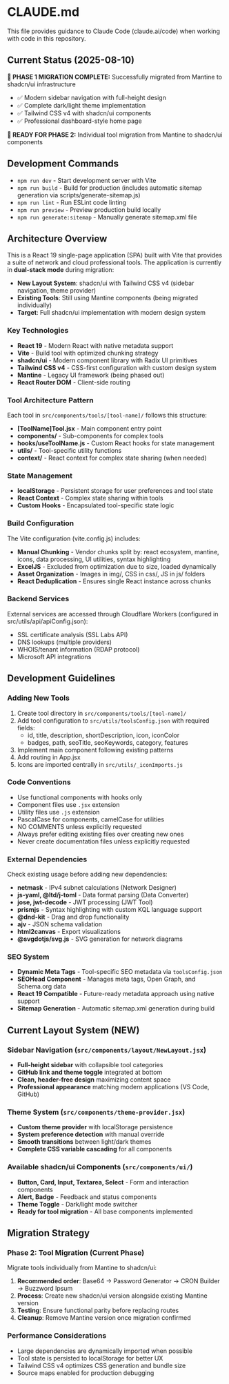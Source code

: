 # CLAUDE.md

This file provides guidance to Claude Code (claude.ai/code) when working with code in this repository.

## Current Status (2025-08-10)

**🎉 PHASE 1 MIGRATION COMPLETE:** Successfully migrated from Mantine to shadcn/ui infrastructure
- ✅ Modern sidebar navigation with full-height design
- ✅ Complete dark/light theme implementation
- ✅ Tailwind CSS v4 with shadcn/ui components
- ✅ Professional dashboard-style home page

**🚀 READY FOR PHASE 2:** Individual tool migration from Mantine to shadcn/ui components

## Development Commands

- `npm run dev` - Start development server with Vite
- `npm run build` - Build for production (includes automatic sitemap generation via scripts/generate-sitemap.js)
- `npm run lint` - Run ESLint code linting  
- `npm run preview` - Preview production build locally
- `npm run generate:sitemap` - Manually generate sitemap.xml file

## Architecture Overview

This is a React 19 single-page application (SPA) built with Vite that provides a suite of network and cloud professional tools. The application is currently in **dual-stack mode** during migration:

- **New Layout System**: shadcn/ui with Tailwind CSS v4 (sidebar navigation, theme provider)
- **Existing Tools**: Still using Mantine components (being migrated individually)
- **Target**: Full shadcn/ui implementation with modern design system

### Key Technologies
- **React 19** - Modern React with native metadata support
- **Vite** - Build tool with optimized chunking strategy
- **shadcn/ui** - Modern component library with Radix UI primitives
- **Tailwind CSS v4** - CSS-first configuration with custom design system
- **Mantine** - Legacy UI framework (being phased out)
- **React Router DOM** - Client-side routing

### Tool Architecture Pattern

Each tool in `src/components/tools/[tool-name]/` follows this structure:
- **[ToolName]Tool.jsx** - Main component entry point
- **components/** - Sub-components for complex tools
- **hooks/useToolName.js** - Custom React hooks for state management
- **utils/** - Tool-specific utility functions
- **context/** - React context for complex state sharing (when needed)

### State Management
- **localStorage** - Persistent storage for user preferences and tool state
- **React Context** - Complex state sharing within tools
- **Custom Hooks** - Encapsulated tool-specific state logic

### Build Configuration
The Vite configuration (vite.config.js) includes:
- **Manual Chunking** - Vendor chunks split by: react ecosystem, mantine, icons, data processing, UI utilities, syntax highlighting
- **ExcelJS** - Excluded from optimization due to size, loaded dynamically
- **Asset Organization** - Images in img/, CSS in css/, JS in js/ folders
- **React Deduplication** - Ensures single React instance across chunks

### Backend Services
External services are accessed through Cloudflare Workers (configured in src/utils/api/apiConfig.json):
- SSL certificate analysis (SSL Labs API)
- DNS lookups (multiple providers)
- WHOIS/tenant information (RDAP protocol)
- Microsoft API integrations

## Development Guidelines

### Adding New Tools
1. Create tool directory in `src/components/tools/[tool-name]/`
2. Add tool configuration to `src/utils/toolsConfig.json` with required fields:
   - id, title, description, shortDescription, icon, iconColor
   - badges, path, seoTitle, seoKeywords, category, features
3. Implement main component following existing patterns
4. Add routing in App.jsx
5. Icons are imported centrally in `src/utils/_iconImports.js`

### Code Conventions
- Use functional components with hooks only
- Component files use `.jsx` extension
- Utility files use `.js` extension  
- PascalCase for components, camelCase for utilities
- NO COMMENTS unless explicitly requested
- Always prefer editing existing files over creating new ones
- Never create documentation files unless explicitly requested

### External Dependencies
Check existing usage before adding new dependencies:
- **netmask** - IPv4 subnet calculations (Network Designer)
- **js-yaml, @ltd/j-toml** - Data format parsing (Data Converter)
- **jose, jwt-decode** - JWT processing (JWT Tool)
- **prismjs** - Syntax highlighting with custom KQL language support
- **@dnd-kit** - Drag and drop functionality
- **ajv** - JSON schema validation
- **html2canvas** - Export visualizations
- **@svgdotjs/svg.js** - SVG generation for network diagrams

### SEO System
- **Dynamic Meta Tags** - Tool-specific SEO metadata via `toolsConfig.json`
- **SEOHead Component** - Manages meta tags, Open Graph, and Schema.org data
- **React 19 Compatible** - Future-ready metadata approach using native support
- **Sitemap Generation** - Automatic sitemap.xml generation during build

## Current Layout System (NEW)

### Sidebar Navigation (`src/components/layout/NewLayout.jsx`)
- **Full-height sidebar** with collapsible tool categories
- **GitHub link and theme toggle** integrated at bottom
- **Clean, header-free design** maximizing content space
- **Professional appearance** matching modern applications (VS Code, GitHub)

### Theme System (`src/components/theme-provider.jsx`)
- **Custom theme provider** with localStorage persistence
- **System preference detection** with manual override
- **Smooth transitions** between light/dark themes
- **Complete CSS variable cascading** for all components

### Available shadcn/ui Components (`src/components/ui/`)
- **Button, Card, Input, Textarea, Select** - Form and interaction components
- **Alert, Badge** - Feedback and status components
- **Theme Toggle** - Dark/light mode switcher
- **Ready for tool migration** - All base components implemented

## Migration Strategy

### Phase 2: Tool Migration (Current Phase)
Migrate tools individually from Mantine to shadcn/ui:

1. **Recommended order**: Base64 → Password Generator → CRON Builder → Buzzword Ipsum
2. **Process**: Create new shadcn/ui version alongside existing Mantine version
3. **Testing**: Ensure functional parity before replacing routes
4. **Cleanup**: Remove Mantine version once migration confirmed

### Performance Considerations
- Large dependencies are dynamically imported when possible
- Tool state is persisted to localStorage for better UX
- Tailwind CSS v4 optimizes CSS generation and bundle size
- Source maps enabled for production debugging